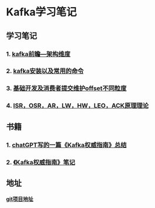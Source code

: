 # Kafka学习笔记



## 学习笔记

### 1. [kafka前瞻—架构维度](https://alongsocjr.github.io/tech-learning/chapter_6/notes/Kafka_Day1.html)

### 2. [kafka安装以及常用的命令](https://alongsocjr.github.io/tech-learning/chapter_6/notes/Kafka_Day2.html)

### 3. [基础开发及消费者提交维护offset不同粒度](https://alongsocjr.github.io/tech-learning/chapter_6/notes/Kafka_Day3.html)

### 4. [ISR，OSR，AR，LW，HW，LEO，ACK原理理论](https://alongsocjr.github.io/tech-learning/chapter_6/notes/Kafka_Day4.html)





## 书籍

### 1. [chatGPT写的一篇《Kafka权威指南》总结](https://alongsocjr.github.io/tech-learning/chapter_6/mybook/Kafka-The-Definitive-Guide-Overview.html)

### 2. [《Kafka权威指南》笔记](https://alongsocjr.github.io/tech-learning/chapter_6/mybook/Kafka-The-Definitive-Guide.html)





## 地址

#### [git项目地址](https://github.com/alongsoCJR/kafka)


